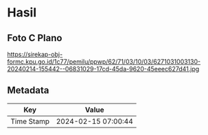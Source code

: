 # Hasil

## Foto C Plano

https://sirekap-obj-formc.kpu.go.id/1c77/pemilu/ppwp/62/71/03/10/03/6271031003130-20240214-155442--06831029-17cd-45da-9620-45eeec627d41.jpg


## Metadata

| Key        | Value               |
| ---------- | ------------------- |
| Time Stamp | 2024-02-15 07:00:44 |



